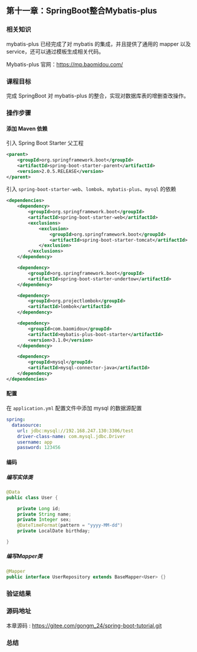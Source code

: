 第十一章：SpringBoot整合Mybatis-plus
---

### 相关知识

mybatis-plus 已经完成了对 mybatis 的集成，并且提供了通用的 mapper 以及 service，还可以通过模板生成相关代码。

Mybatis-plus 官网：<https://mp.baomidou.com/>

### 课程目标

完成 SpringBoot 对 mybatis-plus 的整合，实现对数据库表的增删查改操作。

### 操作步骤

#### 添加 Maven 依赖

引入 Spring Boot Starter 父工程

```xml
<parent>
    <groupId>org.springframework.boot</groupId>
    <artifactId>spring-boot-starter-parent</artifactId>
    <version>2.0.5.RELEASE</version>
</parent>
```

引入 `spring-boot-starter-web`、`lombok`、`mybatis-plus`、`mysql` 的依赖

```xml
<dependencies>
    <dependency>
        <groupId>org.springframework.boot</groupId>
        <artifactId>spring-boot-starter-web</artifactId>
        <exclusions>
            <exclusion>
                <groupId>org.springframework.boot</groupId>
                <artifactId>spring-boot-starter-tomcat</artifactId>
            </exclusion>
        </exclusions>
    </dependency>

    <dependency>
        <groupId>org.springframework.boot</groupId>
        <artifactId>spring-boot-starter-undertow</artifactId>
    </dependency>

    <dependency>
        <groupId>org.projectlombok</groupId>
        <artifactId>lombok</artifactId>
    </dependency>

    <dependency>
        <groupId>com.baomidou</groupId>
        <artifactId>mybatis-plus-boot-starter</artifactId>
        <version>3.1.0</version>
    </dependency>

    <dependency>
        <groupId>mysql</groupId>
        <artifactId>mysql-connector-java</artifactId>
    </dependency>
</dependencies>
```

#### 配置

在 `application.yml` 配置文件中添加 mysql 的数据源配置

```yaml
spring:
  datasource:
    url: jdbc:mysql://192.168.247.130:3306/test
    driver-class-name: com.mysql.jdbc.Driver
    username: app
    password: 123456
```

#### 编码

##### 编写实体类

```java
@Data
public class User {

    private Long id;
    private String name;
    private Integer sex;
    @DateTimeFormat(pattern = "yyyy-MM-dd")
    private LocalDate birthday;

}
```

##### 编写Mapper类

```java
@Mapper
public interface UserRepository extends BaseMapper<User> {}
```

### 验证结果

### 源码地址

本章源码 : <https://gitee.com/gongm_24/spring-boot-tutorial.git>

### 总结



